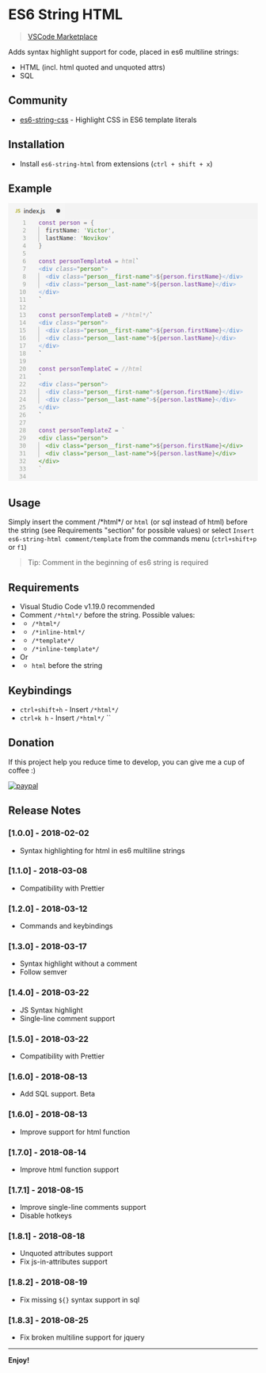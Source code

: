 # ES6 String HTML 
> [VSCode Marketplace](https://marketplace.visualstudio.com/items?itemName=Tobermory.es6-string-html)

Adds syntax highlight support for code, placed in es6 multiline strings:
- HTML (incl. html quoted and unquoted attrs)
- SQL

## Community
- [es6-string-css](https://github.com/bashmish/es6-string-css) - Highlight CSS in ES6 template literals

## Installation

- Install `es6-string-html` from extensions (`ctrl + shift + x`)

## Example

![Example](docs/demo.png)

## Usage

Simply insert the comment /\*html\*/ or `html` (or sql instead of html) before the string
(see Requirements "section" for possible values) or select
`Insert es6-string-html comment/template` from the commands menu
(`ctrl+shift+p` or `f1`)

> Tip: Comment in the beginning of es6 string is required

## Requirements

- Visual Studio Code v1.19.0 recommended
- Comment `/*html*/` before the string. Possible values:
- - `/*html*/`
- - `/*inline-html*/`
- - `/*template*/`
- - `/*inline-template*/`
- Or
- - `html` before the string

## Keybindings
- `ctrl+shift+h` - Insert `/*html*/`
- `ctrl+k h` - Insert `/*html*/` \`\`

## Donation

If this project help you reduce time to develop, you can give me a cup of coffee :)

[![paypal](https://www.paypalobjects.com/en_US/i/btn/btn_donateCC_LG.gif)](https://www.paypal.com/cgi-bin/webscr?cmd=_s-xclick&hosted_button_id=68P8BFSZPG5H2)

## Release Notes

### [1.0.0] - 2018-02-02
- Syntax highlighting for html in es6 multiline strings

### [1.1.0] - 2018-03-08
- Compatibility with Prettier

### [1.2.0] - 2018-03-12
- Commands and keybindings

### [1.3.0] - 2018-03-17
- Syntax highlight without a comment
- Follow semver

### [1.4.0] - 2018-03-22
- JS Syntax highlight
- Single-line comment support

### [1.5.0] - 2018-03-22
- Compatibility with Prettier

### [1.6.0] - 2018-08-13
- Add SQL support. Beta

### [1.6.0] - 2018-08-13
- Improve support for html function

### [1.7.0] - 2018-08-14
- Improve html function support

### [1.7.1] - 2018-08-15
- Improve single-line comments support
- Disable hotkeys

### [1.8.1] - 2018-08-18
- Unquoted attributes support
- Fix js-in-attributes support

### [1.8.2] - 2018-08-19
- Fix missing `${}` syntax support in sql

### [1.8.3] - 2018-08-25
- Fix broken multiline support for jquery
-----------------------------------------------------------------------------------------------------------

**Enjoy!**
